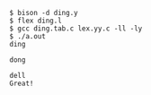 ```shellscript
$ bison -d ding.y
$ flex ding.l
$ gcc ding.tab.c lex.yy.c -ll -ly
$ ./a.out
ding

dong

dell
Great!
```
